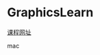 # GraphicsLearn
[课程网址](http://www.xuetangx.com/courses/course-v1:UC_BerkeleyX+CS_184_1x+sp/courseware/Unit_0/)

mac